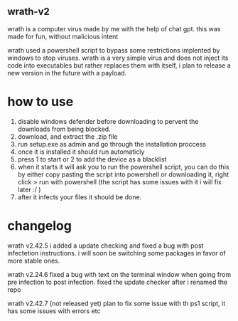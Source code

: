 ## wrath-v2

wrath is a computer virus made by me with the help of chat gpt.
this was made for fun, without malicious intent

wrath used a powershell script to bypass some restrictions implented by windows to stop viruses. wrath is a very simple virus and does not inject its code into executables but rather replaces them with itself, i plan to release a new version in the future with a payload.


# how to use

1. disable windows defender before downloading to pervent the downloads from being blocked.
2. download, and extract the .zip file
3. run setup.exe as admin and go through the installation proccess
4. once it is installed it should run automaticly
5. press 1 to start or 2 to add the device as a blacklist
6. when it starts it will ask you to run the powershell script, you can do this by either copy pasting the script into powershell or downloading it, right click > run with powershell (the script has some issues with it i will fix later :/ )
7. after it infects your files it should be done.

# changelog

 wrath v2.42.5 i added a update checking and fixed a bug with post infectetion instructions. i will soon be switching some packages in favor of more stable ones.

 wrath v2.24.6 fixed a bug with text on the terminal window when going from pre infection to post infection. fixed the update checker after i renamed the repo

 wrath v2.42.7 (not released yet) plan to fix some issue with th ps1 script, it has some issues with errors etc
